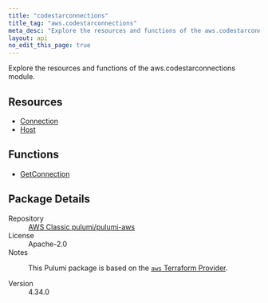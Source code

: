 ```yaml
---
title: "codestarconnections"
title_tag: "aws.codestarconnections"
meta_desc: "Explore the resources and functions of the aws.codestarconnections module."
layout: api
no_edit_this_page: true
---
```


<!-- WARNING: this file was generated by Pulumi Docs Generator. -->
<!-- Do not edit by hand unless you're certain you know what you are doing! -->

Explore the resources and functions of the aws.codestarconnections module.

<h2 id="resources">Resources</h2>
<ul class="api">
    <li><a href="connection/" title="Connection"><span class="api-symbol api-symbol--resource"></span>Connection</a></li>
    <li><a href="host/" title="Host"><span class="api-symbol api-symbol--resource"></span>Host</a></li>
</ul>

<h2 id="functions">Functions</h2>
<ul class="api">
    <li><a href="getconnection/" title="GetConnection"><span class="api-symbol api-symbol--function"></span>GetConnection</a></li>
</ul>

<h2 id="package-details">Package Details</h2>
<dl class="package-details">
	<dt>Repository</dt>
	<dd><a href="https://github.com/pulumi/pulumi-aws">AWS Classic pulumi/pulumi-aws</a></dd>
	<dt>License</dt>
	<dd>Apache-2.0</dd>
	<dt>Notes</dt>
	<dd><p>This Pulumi package is based on the <a href="https://github.com/hashicorp/terraform-provider-aws"><code>aws</code> Terraform Provider</a>.</p>
</dd>
	<dt>Version</dt>
	<dd>4.34.0</dd>
</dl>

